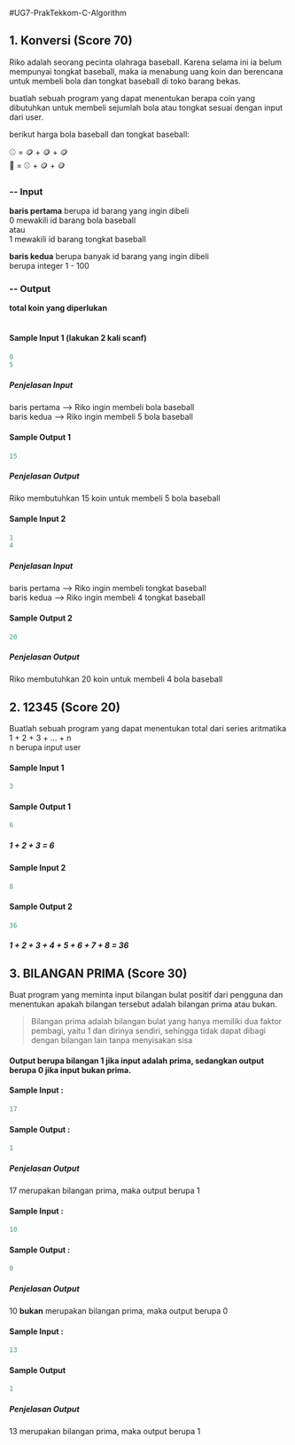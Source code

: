 #UG7-PrakTekkom-C-Algorithm


## 1. Konversi (Score 70)
Riko adalah seorang pecinta olahraga baseball.
Karena selama ini ia belum mempunyai tongkat baseball,
maka ia menabung uang koin dan berencana untuk membeli
bola dan tongkat baseball di toko barang bekas. </br>

buatlah sebuah program yang dapat menentukan
berapa coin yang dibutuhkan untuk membeli
sejumlah bola atau tongkat sesuai dengan
input dari user.

berikut harga bola baseball dan tongkat baseball:

⚾ = 🪙 + 🪙 + 🪙 <br/>
🏏 = ⚾ + 🪙 + 🪙


### -- Input
__baris pertama__ berupa id barang yang ingin dibeli </br>
0 mewakili id barang bola baseball </br>
atau </br>
1 mewakili id barang tongkat baseball </br>

**baris kedua** berupa banyak id barang yang ingin dibeli </br>
berupa integer 1 - 100 </br>


### -- Output
**total koin yang diperlukan** </br>
</br>

#### Sample Input 1 (lakukan 2 kali scanf)
```c
0
5
```
##### Penjelasan Input
baris pertama --> Riko ingin membeli bola baseball </br>
baris kedua   --> Riko ingin membeli 5 bola baseball </br>

#### Sample Output 1
```c
15
```
##### Penjelasan Output
Riko membutuhkan 15 koin untuk membeli 5 bola baseball

#### Sample Input 2
```c
1
4
```
##### Penjelasan Input
baris pertama --> Riko ingin membeli tongkat baseball </br>
baris kedua   --> Riko ingin membeli 4 tongkat baseball </br>

#### Sample Output 2
```c
20
```
##### Penjelasan Output
Riko membutuhkan 20 koin untuk membeli 4 bola baseball

## 2. 12345 (Score 20)
Buatlah sebuah program yang dapat menentukan total dari series aritmatika 1 + 2 + 3 + ... + n </br>
n berupa input user
#### Sample Input 1
```c
3
```
#### Sample Output 1
```c
6
```
##### 1 + 2 + 3 = 6

#### Sample Input 2
```c
8
```
#### Sample Output 2
```c
36
```
##### 1 + 2 + 3 + 4 + 5 + 6 + 7 + 8 = 36

## 3. BILANGAN PRIMA (Score 30)
Buat program yang meminta input bilangan bulat positif dari pengguna dan menentukan apakah bilangan tersebut adalah bilangan prima atau bukan. 
> Bilangan prima adalah bilangan bulat yang hanya memiliki dua faktor pembagi, yaitu 1 dan dirinya sendiri, sehingga tidak dapat dibagi dengan bilangan lain tanpa menyisakan sisa <br/> 
#### Output berupa bilangan 1 jika input adalah prima, sedangkan output berupa 0 jika input bukan prima. <br/>

#### Sample Input : 
```c
17
```
#### Sample Output :
```c
1
```
##### Penjelasan Output
17 merupakan bilangan prima, maka output berupa 1 </br>

#### Sample Input : 
```c
10
```
#### Sample Output :
```c
0
```
##### Penjelasan Output
10 **bukan** merupakan bilangan prima, maka output berupa 0 </br>

#### Sample Input : 
```c
13
```
#### Sample Output
```c
1
```
##### Penjelasan Output
13 merupakan bilangan prima, maka output berupa 1 </br>
